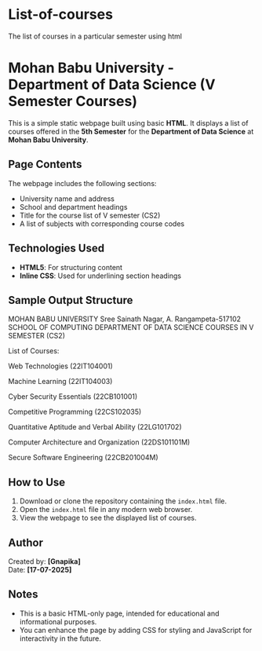 # List-of-courses
The list of courses in a particular semester using html
# Mohan Babu University - Department of Data Science (V Semester Courses)

This is a simple static webpage built using basic **HTML**. It displays a list of courses offered in the **5th Semester** for the **Department of Data Science** at **Mohan Babu University**.

## Page Contents

The webpage includes the following sections:

- University name and address
- School and department headings
- Title for the course list of V semester (CS2)
- A list of subjects with corresponding course codes

## Technologies Used

- **HTML5**: For structuring content
- **Inline CSS**: Used for underlining section headings

## Sample Output Structure
MOHAN BABU UNIVERSITY
Sree Sainath Nagar, A. Rangampeta-517102
SCHOOL OF COMPUTING
DEPARTMENT OF DATA SCIENCE
COURSES IN V SEMESTER (CS2)

List of Courses:

Web Technologies (22IT104001)

Machine Learning (22IT104003)

Cyber Security Essentials (22CB101001)

Competitive Programming (22CS102035)

Quantitative Aptitude and Verbal Ability (22LG101702)

Computer Architecture and Organization (22DS101101M)

Secure Software Engineering (22CB201004M)

## How to Use

1. Download or clone the repository containing the `index.html` file.
2. Open the `index.html` file in any modern web browser.
3. View the webpage to see the displayed list of courses.

## Author

Created by: **[Gnapika]**  
Date: **[17-07-2025]**

## Notes

- This is a basic HTML-only page, intended for educational and informational purposes.
- You can enhance the page by adding CSS for styling and JavaScript for interactivity in the future.



